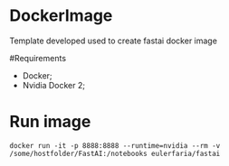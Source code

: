 # DockerImage
Template developed used to create fastai docker image 

#Requirements

- Docker;
- Nvidia Docker 2;

# Run image

```
docker run -it -p 8888:8888 --runtime=nvidia --rm -v /some/hostfolder/FastAI:/notebooks eulerfaria/fastai
```
